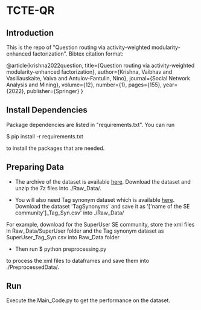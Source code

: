 # TCTE-QR


## Introduction

This is the repo of "Question routing via activity-weighted modularity-enhanced factorization". Bibtex citation format:

@article{krishna2022question,
  title={Question routing via activity-weighted modularity-enhanced factorization},
  author={Krishna, Vaibhav and Vasiliauskaite, Vaiva and Antulov-Fantulin, Nino},
  journal={Social Network Analysis and Mining},
  volume={12},
  number={1},
  pages={155},
  year={2022},
  publisher={Springer}
}

## Install Dependencies

Package dependencies are listed in "requirements.txt". You can run

$ pip install -r requirements.txt

to install the packages that are needed.


## Preparing Data

* The archive of the dataset is available [here](https://archive.org/download/stackexchange). Download the dataset and unzip the 7z files into ./Raw_Data/. 

* You will also need Tag synonym dataset which is available [here](https://data.stackexchange.com/superuser/query/new). Download the dataset 'TagSynonyms' and save it as '['name of the SE community']_Tag_Syn.csv' into ./Raw_Data/ 

For example, download for the SuperUser SE community, store the xml files in Raw_Data/SuperUser folder and the Tag synonym dataset as SuperUser_Tag_Syn.csv into Raw_Data folder

* Then run
$ python preprocessing.py

to process the xml files to dataframes and save them into ./PreprocessedData/.

## Run

Execute the Main_Code.py to get the performance on the dataset.
